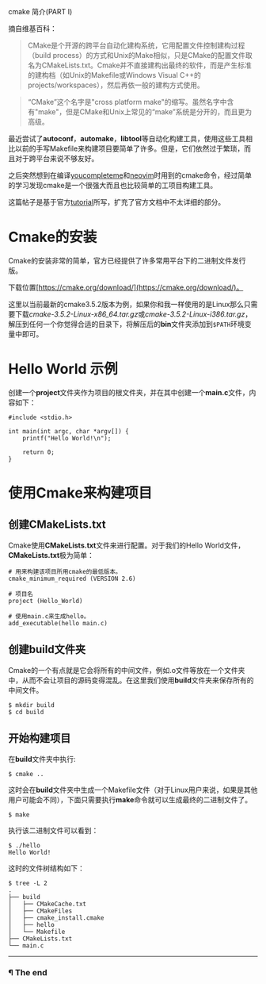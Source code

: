 cmake 简介(PART I)

摘自维基百科：

> CMake是个开源的跨平台自动化建构系统，它用配置文件控制建构过程（build process）的方式和Unix的Make相似，只是CMake的配置文件取名为CMakeLists.txt。Cmake并不直接建构出最终的软件，而是产生标准的建构档（如Unix的Makefile或Windows Visual C++的projects/workspaces），然后再依一般的建构方式使用。

> “CMake”这个名字是"cross platform make"的缩写。虽然名字中含有"make"，但是CMake和Unix上常见的“make”系统是分开的，而且更为高级。

最近尝试了**autoconf**，**automake**，**libtool**等自动化构建工具，使用这些工具相比以前的手写Makefile来构建项目要简单了许多。但是，它们依然过于繁琐，而且对于跨平台来说不够友好。

之后突然想到在编译[youcompleteme](https://github.com/Valloric/YouCompleteMe)和[neovim](https://github.com/neovim/neovim)时用到的cmake命令，经过简单的学习发现cmake是一个很强大而且也比较简单的工项目构建工具。

这篇帖子是基于官方[tutorial](https://cmake.org/cmake-tutorial/)所写，扩充了官方文档中不太详细的部分。

# Cmake的安装

Cmake的安装非常的简单，官方已经提供了许多常用平台下的二进制文件发行版。

下载位置[https://cmake.org/download/](https://cmake.org/download/)。

这里以当前最新的cmake3.5.2版本为例，如果你和我一样使用的是Linux那么只需要下载*cmake-3.5.2-Linux-x86_64.tar.gz*或*cmake-3.5.2-Linux-i386.tar.gz*，解压到任何一个你觉得合适的目录下，将解压后的**bin**文件夹添加到`$PATH`环境变量中即可。

# Hello World 示例

创建一个**project**文件夹作为项目的根文件夹，并在其中创建一个**main.c**文件，内容如下：

```
#include <stdio.h>

int main(int argc, char *argv[]) {
	printf("Hello World!\n");

	return 0;
}
```
# 使用Cmake来构建项目

## 创建CMakeLists.txt

Cmake使用**CMakeLists.txt**文件来进行配置。对于我们的Hello World文件，**CMakeLists.txt**极为简单：

```
# 用来构建该项目所用cmake的最低版本。
cmake_minimum_required (VERSION 2.6)

# 项目名
project (Hello_World)

# 使用main.c来生成hello。
add_executable(hello main.c)
```

## 创建build文件夹

Cmake的一个有点就是它会将所有的中间文件，例如.o文件等放在一个文件夹中，从而不会让项目的源码变得混乱。在这里我们使用**build**文件夹来保存所有的中间文件。

```
$ mkdir build
$ cd build
```

## 开始构建项目

在**build**文件夹中执行:

```
$ cmake ..
```

这时会在**build**文件夹中生成一个Makefile文件（对于Linux用户来说，如果是其他用户可能会不同），下面只需要执行**make**命令就可以生成最终的二进制文件了。

```
$ make
```

执行该二进制文件可以看到：

```
$ ./hello
Hello World!
```

这时的文件树结构如下：

```
$ tree -L 2
.
├── build
│   ├── CMakeCache.txt
│   ├── CMakeFiles
│   ├── cmake_install.cmake
│   ├── hello
│   └── Makefile
├── CMakeLists.txt
└── main.c
```

---

### ¶ The end

